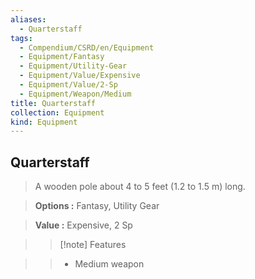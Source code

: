 ```yaml
---
aliases:
  - Quarterstaff
tags:
  - Compendium/CSRD/en/Equipment
  - Equipment/Fantasy
  - Equipment/Utility-Gear
  - Equipment/Value/Expensive
  - Equipment/Value/2-Sp
  - Equipment/Weapon/Medium
title: Quarterstaff
collection: Equipment
kind: Equipment
---
```

## Quarterstaff    
    
>A wooden pole about 4 to 5 feet (1.2 to 1.5 m) long.    
> **Options :** Fantasy, Utility Gear    
> **Value :** Expensive, 2 Sp    
>>[!note] Features    
>> - Medium weapon